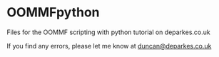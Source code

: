 OOMMFpython
===========

Files for the OOMMF scripting with python tutorial on deparkes.co.uk

If you find any errors, please let me know at duncan@deparkes.co.uk
